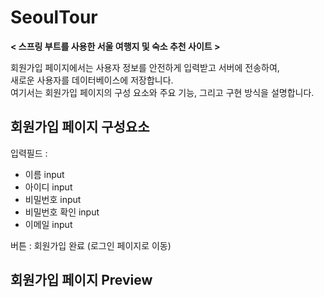 # SeoulTour
**< 스프링 부트를 사용한 서울 여행지 및 숙소 추천 사이트 >** <br>

회원가입 페이지에서는 사용자 정보를 안전하게 입력받고 서버에 전송하여, <br>
새로운 사용자를 데이터베이스에 저장합니다. <br>
여기서는 회원가입 페이지의 구성 요소와 주요 기능, 그리고 구현 방식을 설명합니다. <br>

## 회원가입 페이지 구성요소
입력필드 : 
- 이름 input
- 아이디 input
- 비밀번호 input
- 비밀번호 확인 input
- 이메일 input

버튼 : 회원가입 완료 (로그인 페이지로 이동)

## 회원가입 페이지 Preview

